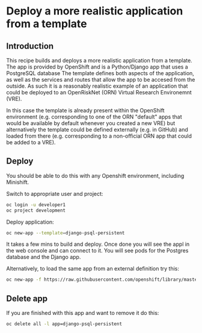 # Deploy a more realistic application from a template

## Introduction

This recipe builds and deploys a more realistic application from a template. The app is provided by OpenShift and is a Python/Django app
that uses a PostgreSQL database The template defines both aspects of the application, as well as the services and routes that allow the 
app to be accesed from the outside. As such it is a reasonably realistic example of an application that could be deployed to an 
OpenRiskNet (ORN) Virtual Research Environemnt (VRE). 

In this case the template is already present within the OpenShift environment (e.g. corresponding to one of the ORN "default" apps that 
would be available by default whenever you created a new VRE) but alternatively the template could be defined externally (e.g. in GitHub) 
and loaded from there (e.g. corresponding to a non-official ORN app that could be added to a VRE).

## Deploy

You should be able to do this with any Openshift environment, including Minishift. 

Switch to appropriate user and project:
```sh
oc login -u developer1
oc project development
```

Deploy application:
```sh
oc new-app --template=django-psql-persistent
```
It takes a few mins to build and deploy. Once done you will see the appl in the web console and can connect to it.
You will see pods for the Postgres database and the Django app.

Alternatively, to load the same app from an external definition try this:
```sh
oc new-app -f https://raw.githubusercontent.com/openshift/library/master/official/django/templates/django-psql-persistent.json
```

## Delete app

If you are finished with this app and want to remove it do this:
```sh
oc delete all -l app=django-psql-persistent
```
